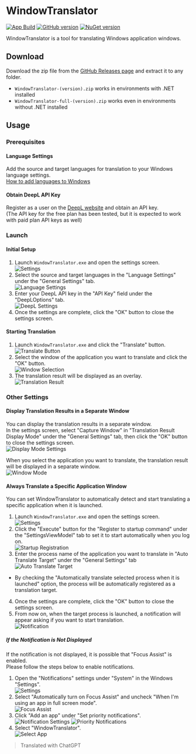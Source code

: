 # WindowTranslator

[![App Build](https://github.com/Freeesia/WindowTranslator/actions/workflows/dotnet-desktop.yml/badge.svg)](https://github.com/Freeesia/WindowTranslator/actions/workflows/dotnet-desktop.yml)
[![GitHub version](https://badge.fury.io/gh/Freeesia%2FWindowTranslator.svg)](https://badge.fury.io/gh/Freeesia%2FWindowTranslator)
[![NuGet version](https://badge.fury.io/nu/WindowTranslator.Abstractions.svg)](https://badge.fury.io/nu/WindowTranslator.Abstractions)

WindowTranslator is a tool for translating Windows application windows.

## Download

Download the zip file from the [GitHub Releases page](https://github.com/Freeesia/WindowTranslator/releases/latest) and extract it to any folder.

* `WindowTranslator-(version).zip` works in environments with .NET installed
* `WindowTranslator-full-(version).zip` works even in environments without .NET installed

## Usage

### Prerequisites

#### Language Settings

Add the source and target languages for translation to your Windows language settings.  
[How to add languages to Windows](https://support.microsoft.com/en-us/windows/language-packs-for-windows-a5094319-a92d-18de-5b53-1cfc697cfca8)

#### Obtain DeepL API Key

Register as a user on the [DeepL website](https://www.deepl.com/pro-api) and obtain an API key.  
(The API key for the free plan has been tested, but it is expected to work with paid plan API keys as well)

### Launch

#### Initial Setup

1. Launch `WindowTranslator.exe` and open the settings screen.  
  ![Settings](images/settings.png)
2. Select the source and target languages in the "Language Settings" under the "General Settings" tab.  
  ![Language Settings](images/language.png)
3. Enter your DeepL API key in the "API Key" field under the "DeepLOptions" tab.  
  ![DeepL Settings](images/deepl.png)
4. Once the settings are complete, click the "OK" button to close the settings screen.

#### Starting Translation

1. Launch `WindowTranslator.exe` and click the "Translate" button.  
  ![Translate Button](images/translate.png)
2. Select the window of the application you want to translate and click the "OK" button.  
  ![Window Selection](images/select.png)
3. The translation result will be displayed as an overlay.  
  ![Translation Result](images/result.png)

### Other Settings

#### Display Translation Results in a Separate Window

You can display the translation results in a separate window.  
In the settings screen, select "Capture Window" in "Translation Result Display Mode" under the "General Settings" tab, then click the "OK" button to close the settings screen.   
![Display Mode Settings](images/settings_window.png)

When you select the application you want to translate, the translation result will be displayed in a separate window.   
![Window Mode](images/window_mode.png)

#### Always Translate a Specific Application Window

You can set WindowTranslator to automatically detect and start translating a specific application when it is launched.

1. Launch `WindowTranslator.exe` and open the settings screen.  
  ![Settings](images/settings.png)
2. Click the "Execute" button for the "Register to startup command" under the "SettingsViewModel" tab to set it to start automatically when you log on.   
  ![Startup Registration](images/startup.png)
3. Enter the process name of the application you want to translate in "Auto Translate Target" under the "General Settings" tab  
  ![Auto Translate Target](images/always_translate.png)
  * By checking the "Automatically translate selected process when it is launched" option, the process will be automatically registered as a translation target.
4. Once the settings are complete, click the "OK" button to close the settings screen.
5. From now on, when the target process is launched, a notification will appear asking if you want to start translation.  
  ![Notification](images/notify.png)

##### If the Notification is Not Displayed

If the notification is not displayed, it is possible that "Focus Assist" is enabled.  
Please follow the steps below to enable notifications.

1. Open the "Notifications" settings under "System" in the Windows "Settings".  
 ![Settings](images/win_settings.png)
2. Select "Automatically turn on Focus Assist" and uncheck "When I'm using an app in full screen mode".   
  ![Focus Assist](images/full.png)
3. Click "Add an app" under "Set priority notifications".  
 ![Notification Settings](images/notification.png)
 ![Priority Notifications](images/priority.png)
4. Select "WindowTranslator".   
  ![Select App](images/select_app.png)

> Translated with ChatGPT